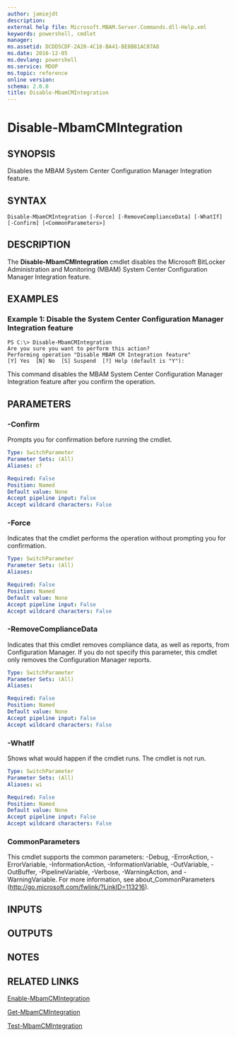```yaml
---
author: jamiejdt
description: 
external help file: Microsoft.MBAM.Server.Commands.dll-Help.xml
keywords: powershell, cmdlet
manager: 
ms.assetid: DCDD5CDF-2A20-4C18-BA41-BE8B81AC07A8
ms.date: 2016-12-05
ms.devlang: powershell
ms.service: MDOP
ms.topic: reference
online version: 
schema: 2.0.0
title: Disable-MbamCMIntegration
---
```


# Disable-MbamCMIntegration

## SYNOPSIS
Disables the MBAM System Center Configuration Manager Integration feature.

## SYNTAX

```
Disable-MbamCMIntegration [-Force] [-RemoveComplianceData] [-WhatIf] [-Confirm] [<CommonParameters>]
```

## DESCRIPTION
The **Disable-MbamCMIntegration** cmdlet disables the Microsoft BitLocker Administration and Monitoring (MBAM) System Center Configuration Manager Integration feature.

## EXAMPLES

### Example 1: Disable the System Center Configuration Manager Integration feature
```
PS C:\> Disable-MbamCMIntegration
Are you sure you want to perform this action?
Performing operation "Disable MBAM CM Integration feature"
[Y] Yes  [N] No  [S] Suspend  [?] Help (default is "Y"):
```

This command disables the MBAM System Center Configuration Manager Integration feature after you confirm the operation.

## PARAMETERS

### -Confirm
Prompts you for confirmation before running the cmdlet.

```yaml
Type: SwitchParameter
Parameter Sets: (All)
Aliases: cf

Required: False
Position: Named
Default value: None
Accept pipeline input: False
Accept wildcard characters: False
```

### -Force
Indicates that the cmdlet performs the operation without prompting you for confirmation.

```yaml
Type: SwitchParameter
Parameter Sets: (All)
Aliases: 

Required: False
Position: Named
Default value: None
Accept pipeline input: False
Accept wildcard characters: False
```

### -RemoveComplianceData
Indicates that this cmdlet removes compliance data, as well as reports, from Configuration Manager.
If you do not specify this parameter, this cmdlet only removes the Configuration Manager reports.

```yaml
Type: SwitchParameter
Parameter Sets: (All)
Aliases: 

Required: False
Position: Named
Default value: None
Accept pipeline input: False
Accept wildcard characters: False
```

### -WhatIf
Shows what would happen if the cmdlet runs. The cmdlet is not run.

```yaml
Type: SwitchParameter
Parameter Sets: (All)
Aliases: wi

Required: False
Position: Named
Default value: None
Accept pipeline input: False
Accept wildcard characters: False
```

### CommonParameters
This cmdlet supports the common parameters: -Debug, -ErrorAction, -ErrorVariable, -InformationAction, -InformationVariable, -OutVariable, -OutBuffer, -PipelineVariable, -Verbose, -WarningAction, and -WarningVariable. For more information, see about_CommonParameters (http://go.microsoft.com/fwlink/?LinkID=113216).

## INPUTS

## OUTPUTS

## NOTES

## RELATED LINKS

[Enable-MbamCMIntegration](enable-mbamcmintegration.md)

[Get-MbamCMIntegration](get-mbamcmintegration.md)

[Test-MbamCMIntegration](test-mbamcmintegration.md)


